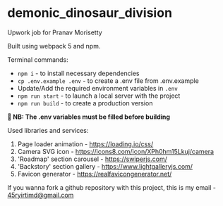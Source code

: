 # demonic_dinosaur_division

Upwork job for Pranav Morisetty

Built using webpack 5 and npm.

Terminal commands:

-   `npm i` - to install necessary dependencies
-   `cp .env.example .env` - to create a .env file from .env.example
-   Update/Add the required environment variables in `.env`
-   `npm run start` - to launch a local server with the project
-   `npm run build` - to create a production version

**📝 NB: The .env variables must be filled before building**

Used libraries and services:

1. Page loader animation - https://loading.io/css/
2. Camera SVG icon - https://icons8.com/icon/XPh0hm15Lkuj/camera
3. 'Roadmap' section carousel - https://swiperjs.com/
4. 'Backstory' section gallery - https://www.lightgalleryjs.com/
5. Favicon generator - https://realfavicongenerator.net/

If you wanna fork a github repository with this project, this is my email - 45ryirtimd@gmail.com
